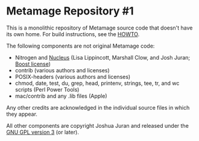 Metamage Repository #1
======================

This is a monolithic repository of Metamage source code that doesn't have its own home.  For build instructions, see the [HOWTO][].

The following components are not original Metamage code:

* Nitrogen and [Nucleus][] (Lisa Lippincott, Marshall Clow, and Josh Juran; [Boost license][])
* contrib (various authors and licenses)
* POSIX-headers (various authors and licenses)
* chmod, date, test, du, grep, head, printenv, strings, tee, tr, and wc scripts (Perl Power Tools)
* mac/contrib and any .lib files (Apple)

Any other credits are acknowledged in the individual source files in which they appear.

All other components are copyright Joshua Juran and released under the [GNU GPL version 3][GPL] (or later).

[HOWTO]:  <HOWTO.md>

[Nucleus]:  <base/nucleus/README.md>

[GPL]:  <LICENSE/GPL-3.0.txt>
[Boost license]:  <contrib/boost/LICENSE_1_0.txt>
